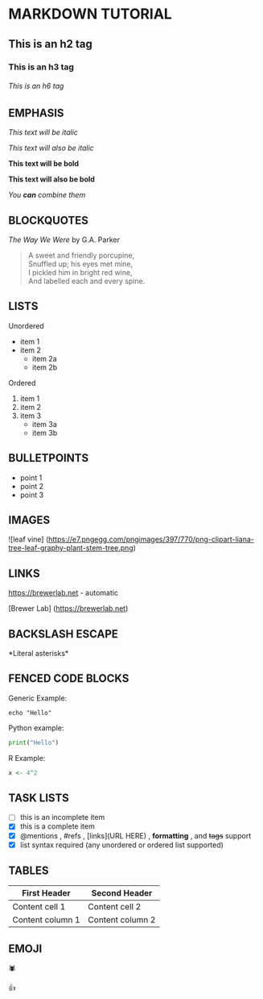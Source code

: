 # MARKDOWN TUTORIAL

## This is an h2 tag

### This is an h3 tag

###### This is an h6 tag

## EMPHASIS

*This text will be italic*

_This text will also be italic_

**This text will be bold**

__This text will also be bold__

_You **can** combine them_

## BLOCKQUOTES

_The Way We Were_ by G.A. Parker

> A sweet and friendly porcupine, \
> Snuffled up; his eyes met mine, \
> I pickled him in bright red wine, \
> And labelled each and every spine. 

## LISTS

Unordered
* item 1
* item 2
	* item 2a
	* item 2b

Ordered
1. item 1
2. item 2
3. item 3
	* item 3a
	* item 3b

## BULLETPOINTS

- point 1
- point 2
- point 3

## IMAGES

![leaf vine] (https://e7.pngegg.com/pngimages/397/770/png-clipart-liana-tree-leaf-graphy-plant-stem-tree.png)

## LINKS

https://brewerlab.net - automatic

[Brewer Lab] (https://brewerlab.net)

## BACKSLASH ESCAPE

\*Literal asterisks\*

## FENCED CODE BLOCKS

Generic Example:

```
echo "Hello"
```

Python example:

```python
print("Hello")
```

R Example:

```r
x <- 4^2
```

## TASK LISTS

- [ ] this is an incomplete item
- [x] this is a complete item
- [x] @mentions , #refs , [links](URL HERE) , **formatting** , and <del>tags</del> support
- [x] list syntax required (any unordered or ordered list supported)

## TABLES

First Header | Second Header
------------ | -------------
Content cell 1 | Content cell 2 |
Content column 1 | Content column 2

## EMOJI

:spider:

:+1:

